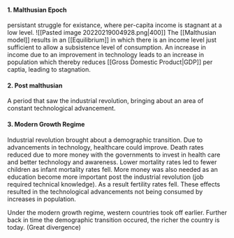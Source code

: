 #### 1. Malthusian Epoch
persistant struggle for existance, where per-capita income is stagnant at a low level.
![[Pasted image 20220219004928.png|400]]
The [[Malthusian model]] results in an [[Equilibrium]] in which there is an income level just sufficient to allow a subsistence level of consumption. An increase in income due to an improvement in technology leads to an increase in population which thereby reduces [[Gross Domestic Product|GDP]] per captia, leading to stagnation.

#### 2. Post malthusian
A period that saw the industrial revolution, bringing about an area of constant technological advancement.  

#### 3. Modern Growth Regime
Industrial revolution brought about a demographic transition. Due to advancements in technology, healthcare could improve. Death rates reduced due to more money with the governments to invest in health care and better technology and awareness. Lower mortality rates led to fewer children as infant mortality rates fell. More money was also needed as an education become more important post the industrial revolution (job required technical knowledge). As a result fertility rates fell. These effects resulted in the technological advancements not being consumed by increases in population. 

Under the modern growth regime, western countries took off earlier. Further back in time the demographic transition occured, the richer the country is today. (Great divergence)